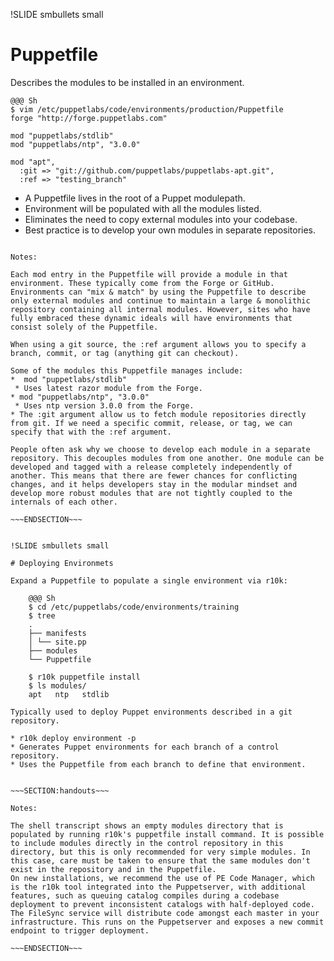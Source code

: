 !SLIDE smbullets small

# Puppetfile

Describes the modules to be installed in an environment.

    @@@ Sh
    $ vim /etc/puppetlabs/code/environments/production/Puppetfile
    forge "http://forge.puppetlabs.com"

    mod "puppetlabs/stdlib"
    mod "puppetlabs/ntp", "3.0.0"

    mod "apt",
      :git => "git://github.com/puppetlabs/puppetlabs-apt.git",
      :ref => "testing_branch"

* A Puppetfile lives in the root of a Puppet modulepath.
* Environment will be populated with all the modules listed.
* Eliminates the need to copy external modules into your codebase.
* Best practice is to develop your own modules in separate repositories.

~~~SECTION:handouts~~~

Notes:

Each mod entry in the Puppetfile will provide a module in that environment. These typically come from the Forge or GitHub. Environments can "mix & match" by using the Puppetfile to describe only external modules and continue to maintain a large & monolithic repository containing all internal modules. However, sites who have fully embraced these dynamic ideals will have environments that consist solely of the Puppetfile.

When using a git source, the :ref argument allows you to specify a branch, commit, or tag (anything git can checkout).

Some of the modules this Puppetfile manages include:
* ￼mod "puppetlabs/stdlib"
 * Uses latest razor module from the Forge.
* mod "puppetlabs/ntp", "3.0.0"
 * Uses ntp version 3.0.0 from the Forge.
* The :git argument allow us to fetch module repositories directly from git. If we need a specific commit, release, or tag, we can specify that with the :ref argument.

People often ask why we choose to develop each module in a separate repository. This decouples modules from one another. One module can be developed and tagged with a release completely independently of another. This means that there are fewer chances for conflicting changes, and it helps developers stay in the modular mindset and develop more robust modules that are not tightly coupled to the internals of each other.

~~~ENDSECTION~~~


!SLIDE smbullets small

# Deploying Environmets

Expand a Puppetfile to populate a single environment via r10k:

    @@@ Sh
    $ cd /etc/puppetlabs/code/environments/training
    $ tree
    .
    ├── manifests
    │ └── site.pp
    ├── modules
    └── Puppetfile

    $ r10k puppetfile install
    $ ls modules/
    apt   ntp   stdlib

Typically used to deploy Puppet environments described in a git repository.

* r10k deploy environment -p
* Generates Puppet environments for each branch of a control repository.
* Uses the Puppetfile from each branch to define that environment.


~~~SECTION:handouts~~~

Notes:

The shell transcript shows an empty modules directory that is populated by running r10k's puppetfile install command. It is possible to include modules directly in the control repository in this directory, but this is only recommended for very simple modules. In this case, care must be taken to ensure that the same modules don't exist in the repository and in the Puppetfile.
On new installations, we recommend the use of PE Code Manager, which is the r10k tool integrated into the Puppetserver, with additional features, such as queuing catalog compiles during a codebase deployment to prevent inconsistent catalogs with half-deployed code. The FileSync service will distribute code amongst each master in your infrastructure. This runs on the Puppetserver and exposes a new commit endpoint to trigger deployment.

~~~ENDSECTION~~~
